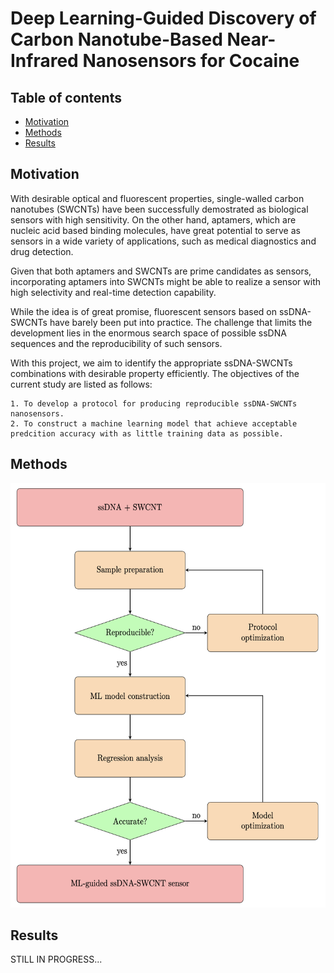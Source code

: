 # Deep Learning-Guided Discovery of Carbon Nanotube-Based Near-Infrared Nanosensors for Cocaine

## Table of contents
* [Motivation](#motivation)
* [Methods](#methods)
* [Results](#results)

## Motivation
With desirable optical and fluorescent properties, single-walled carbon nanotubes (SWCNTs) have been successfully demostrated as biological sensors with high sensitivity. On the other hand, aptamers, which are nucleic acid based binding molecules, have great potential to serve as sensors in a wide variety of applications, such as medical diagnostics and drug detection.

Given that both aptamers and SWCNTs are prime candidates as sensors, incorporating aptamers into SWCNTs might be able to realize a sensor with high selectivity and real-time detection capability.

While the idea is of great promise, fluorescent sensors based on ssDNA-SWCNTs have barely been put into practice. The challenge that limits the development lies in the enormous search space of possible ssDNA sequences and the reproducibility of such sensors.

With this project, we aim to identify the appropriate ssDNA-SWCNTs combinations with desirable property efficiently.
The objectives of the current study are listed as follows:
```
1. To develop a protocol for producing reproducible ssDNA-SWCNTs nanosensors.
2. To construct a machine learning model that achieve acceptable predcition accuracy with as little training data as possible.
```

## Methods
<img src="schematics/DoE.png" width="572" height="679">

## Results
STILL IN PROGRESS...
